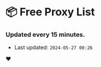 # :package: Free Proxy List
### Updated every 15 minutes.

- Last updated: `2024-05-27 00:26`

:heart:
